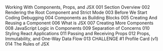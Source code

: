 Working With Components, Props, and JSX
001 Section Overview
002 Rendering the Root Component and Strict Mode
003 Before We Start Coding Debugging
004 Components as Building Blocks
005 Creating And Reusing a Component
006 What is JSX
007 Creating More Components
008 JavaScript Logic in Components
009 Separation of Concerns
010 Styling React Applications
011 Passing and Receiving Props
012 Props, Immutability, and One-Way Data Flow
013 CHALLENGE #1 Profile Card (v1)
014 The Rules of JSX
